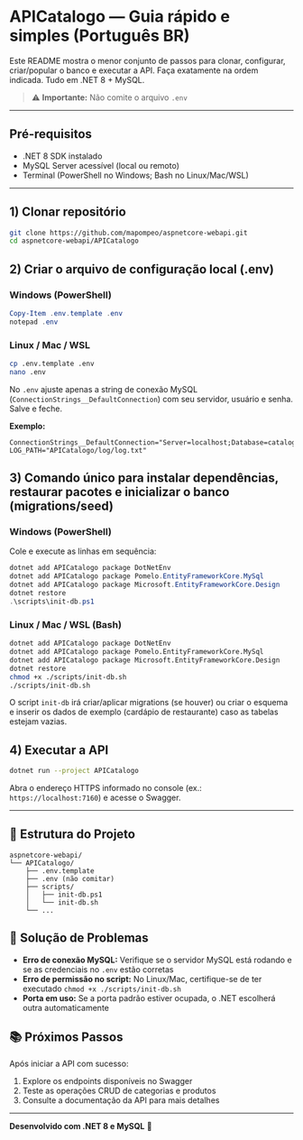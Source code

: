 ﻿# APICatalogo — Guia rápido e simples (Português BR)

Este README mostra o menor conjunto de passos para clonar, configurar, criar/popular o banco e executar a API. Faça exatamente na ordem indicada. Tudo em .NET 8 + MySQL. 

> ⚠️ **Importante:** Não comite o arquivo `.env`

---

## Pré-requisitos

- .NET 8 SDK instalado
- MySQL Server acessível (local ou remoto)
- Terminal (PowerShell no Windows; Bash no Linux/Mac/WSL)

---

## 1) Clonar repositório

```bash
git clone https://github.com/mapompeo/aspnetcore-webapi.git
cd aspnetcore-webapi/APICatalogo
```

## 2) Criar o arquivo de configuração local (.env)

### Windows (PowerShell)

```powershell
Copy-Item .env.template .env
notepad .env
```

### Linux / Mac / WSL

```bash
cp .env.template .env
nano .env
```

No `.env` ajuste apenas a string de conexão MySQL (`ConnectionStrings__DefaultConnection`) com seu servidor, usuário e senha. Salve e feche.

**Exemplo:**

```env
ConnectionStrings__DefaultConnection="Server=localhost;Database=catalogodb;Uid=root;Pwd=suasenha"
LOG_PATH="APICatalogo/log/log.txt"
```

## 3) Comando único para instalar dependências, restaurar pacotes e inicializar o banco (migrations/seed)

### Windows (PowerShell)

Cole e execute as linhas em sequência:

```powershell
dotnet add APICatalogo package DotNetEnv
dotnet add APICatalogo package Pomelo.EntityFrameworkCore.MySql
dotnet add APICatalogo package Microsoft.EntityFrameworkCore.Design
dotnet restore
.\scripts\init-db.ps1
```

### Linux / Mac / WSL (Bash)

```bash
dotnet add APICatalogo package DotNetEnv
dotnet add APICatalogo package Pomelo.EntityFrameworkCore.MySql
dotnet add APICatalogo package Microsoft.EntityFrameworkCore.Design
dotnet restore
chmod +x ./scripts/init-db.sh
./scripts/init-db.sh
```

O script `init-db` irá criar/aplicar migrations (se houver) ou criar o esquema e inserir os dados de exemplo (cardápio de restaurante) caso as tabelas estejam vazias.

## 4) Executar a API

```bash
dotnet run --project APICatalogo
```

Abra o endereço HTTPS informado no console (ex.: `https://localhost:7160`) e acesse o Swagger.

---

## 📝 Estrutura do Projeto

```
aspnetcore-webapi/
└── APICatalogo/
    ├── .env.template
    ├── .env (não comitar)
    ├── scripts/
    │   ├── init-db.ps1
    │   └── init-db.sh
    └── ...
```

## 🔧 Solução de Problemas

- **Erro de conexão MySQL:** Verifique se o servidor MySQL está rodando e se as credenciais no `.env` estão corretas
- **Erro de permissão no script:** No Linux/Mac, certifique-se de ter executado `chmod +x ./scripts/init-db.sh`
- **Porta em uso:** Se a porta padrão estiver ocupada, o .NET escolherá outra automaticamente

## 📚 Próximos Passos

Após iniciar a API com sucesso:

1. Explore os endpoints disponíveis no Swagger
2. Teste as operações CRUD de categorias e produtos
3. Consulte a documentação da API para mais detalhes

---

**Desenvolvido com .NET 8 e MySQL** 🚀